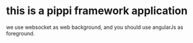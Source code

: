 this is a pippi framework application
======================================

we use websocket as web background, and you should use angularJs as foreground.

